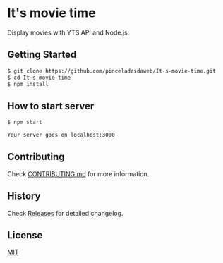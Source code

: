 # It's movie time

Display movies with YTS API and Node.js.

## Getting Started

```bash
$ git clone https://github.com/pinceladasdaweb/It-s-movie-time.git
$ cd It-s-movie-time
$ npm install
```

## How to start server

```bash
$ npm start

Your server goes on localhost:3000
```

## Contributing

Check [CONTRIBUTING.md](CONTRIBUTING.md) for more information.

## History

Check [Releases](https://github.com/pinceladasdaweb/It-s-movie-time/releases) for detailed changelog.

## License

[MIT](LICENSE)
